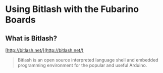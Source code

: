 # Using Bitlash with the Fubarino Boards

## What is Bitlash?
[http://bitlash.net/](http://bitlash.net/)
> Bitlash is an open source interpreted language shell and embedded programming environment for the popular and useful Arduino.
